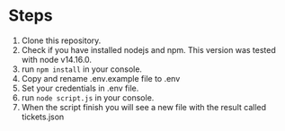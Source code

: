 # Steps

1. Clone this repository.
2. Check if you have installed nodejs and npm. This version was tested with node v14.16.0.
3. run `npm install` in your console.
4. Copy and rename .env.example file to .env
5. Set your credentials in .env file.
6. run `node script.js` in your console.
7. When the script finish you will see a new file with the result called tickets.json
